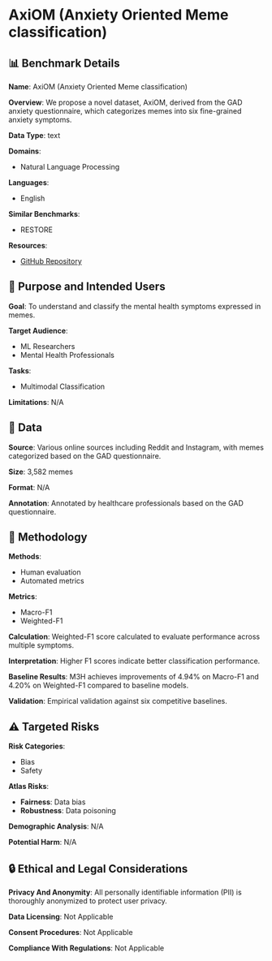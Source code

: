 # AxiOM (Anxiety Oriented Meme classification)

## 📊 Benchmark Details

**Name**: AxiOM (Anxiety Oriented Meme classification)

**Overview**: We propose a novel dataset, AxiOM, derived from the GAD anxiety questionnaire, which categorizes memes into six fine-grained anxiety symptoms.

**Data Type**: text

**Domains**:
- Natural Language Processing

**Languages**:
- English

**Similar Benchmarks**:
- RESTORE

**Resources**:
- [GitHub Repository](https://github.com/flamenlp/M3H)

## 🎯 Purpose and Intended Users

**Goal**: To understand and classify the mental health symptoms expressed in memes.

**Target Audience**:
- ML Researchers
- Mental Health Professionals

**Tasks**:
- Multimodal Classification

**Limitations**: N/A

## 💾 Data

**Source**: Various online sources including Reddit and Instagram, with memes categorized based on the GAD questionnaire.

**Size**: 3,582 memes

**Format**: N/A

**Annotation**: Annotated by healthcare professionals based on the GAD questionnaire.

## 🔬 Methodology

**Methods**:
- Human evaluation
- Automated metrics

**Metrics**:
- Macro-F1
- Weighted-F1

**Calculation**: Weighted-F1 score calculated to evaluate performance across multiple symptoms.

**Interpretation**: Higher F1 scores indicate better classification performance.

**Baseline Results**: M3H achieves improvements of 4.94% on Macro-F1 and 4.20% on Weighted-F1 compared to baseline models.

**Validation**: Empirical validation against six competitive baselines.

## ⚠️ Targeted Risks

**Risk Categories**:
- Bias
- Safety

**Atlas Risks**:
- **Fairness**: Data bias
- **Robustness**: Data poisoning

**Demographic Analysis**: N/A

**Potential Harm**: N/A

## 🔒 Ethical and Legal Considerations

**Privacy And Anonymity**: All personally identifiable information (PII) is thoroughly anonymized to protect user privacy.

**Data Licensing**: Not Applicable

**Consent Procedures**: Not Applicable

**Compliance With Regulations**: Not Applicable
